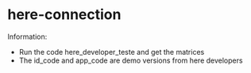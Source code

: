 # here-connection

Information:

- Run the code here_developer_teste and get the matrices
- The id_code and app_code are demo versions from here developers
